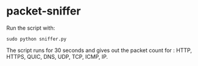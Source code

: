 # packet-sniffer

Run the script with:
```
sudo python sniffer.py
```

The script runs for 30 seconds and gives out the packet count for : HTTP, HTTPS, QUIC, DNS, UDP, TCP, ICMP, IP.
